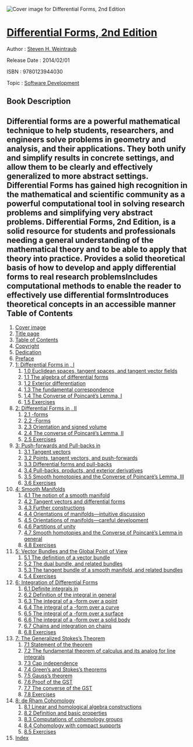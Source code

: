 ![Cover image for Differential Forms, 2nd Edition](https://imgdetail.ebookreading.net/cover/cover/software_development/EB9780123944030.jpg)

[Differential Forms, 2nd Edition](https://ebookreading.net/view/book/Differential+Forms%2C+2nd+Edition-EB9780123944030_1.html "Differential Forms, 2nd Edition")
====================================================================================================================

Author : [Steven H. Weintraub](https://ebookreading.net/search/author/Steven+H.+Weintraub)

Release Date : 2014/02/01

ISBN : 9780123944030

Topic : [Software Development](https://ebookreading.net/search/category/software-development)

Book Description
-----------------

Differential forms are a powerful mathematical technique to help students, researchers, and engineers solve problems in geometry and analysis, and their applications. They both unify and simplify results in concrete settings, and allow them to be clearly and effectively generalized to more abstract settings. Differential Forms has gained high recognition in the mathematical and scientific community as a powerful computational tool in solving research problems and simplifying very abstract problems. Differential Forms, 2nd Edition, is a solid resource for students and professionals needing a general understanding of the mathematical theory and to be able to apply that theory into practice.
Provides a solid theoretical basis of how to develop and apply differential forms to real research problemsIncludes computational methods to enable the reader to effectively use differential formsIntroduces theoretical concepts in an accessible manner              
Table of Contents
-----------------

1. [Cover image ](https://ebookreading.net/view/book/Differential+Forms%2C+2nd+Edition-EB9780123944030_1.html)
1. [Title page](https://ebookreading.net/view/book/Differential+Forms%2C+2nd+Edition-EB9780123944030_2.html)
1. [Table of Contents ](https://ebookreading.net/view/book/Differential+Forms%2C+2nd+Edition-EB9780123944030_3.html)
1. [Copyright ](https://ebookreading.net/view/book/Differential+Forms%2C+2nd+Edition-EB9780123944030_4.html)
1. [Dedication ](https://ebookreading.net/view/book/Differential+Forms%2C+2nd+Edition-EB9780123944030_5.html)
1. [Preface ](https://ebookreading.net/view/book/Differential+Forms%2C+2nd+Edition-EB9780123944030_6.html)
1. [1: Differential Forms in , I ](https://ebookreading.net/view/book/Differential+Forms%2C+2nd+Edition-EB9780123944030_7.html)
    1. [1.0 Euclidean spaces, tangent spaces, and tangent vector fields ](https://ebookreading.net/view/book/Differential+Forms%2C+2nd+Edition-EB9780123944030_7.html#s0005)
    1. [1.1 The algebra of differential forms ](https://ebookreading.net/view/book/Differential+Forms%2C+2nd+Edition-EB9780123944030_7.html#s0010)
    1. [1.2 Exterior differentiation ](https://ebookreading.net/view/book/Differential+Forms%2C+2nd+Edition-EB9780123944030_7.html#s0015)
    1. [1.3 The fundamental correspondence ](https://ebookreading.net/view/book/Differential+Forms%2C+2nd+Edition-EB9780123944030_7.html#s0020)
    1. [1.4 The Converse of Poincaré’s Lemma, I ](https://ebookreading.net/view/book/Differential+Forms%2C+2nd+Edition-EB9780123944030_7.html#s0025)
    1. [1.5 Exercises ](https://ebookreading.net/view/book/Differential+Forms%2C+2nd+Edition-EB9780123944030_7.html#s0030)
1. [2: Differential Forms in , II ](https://ebookreading.net/view/book/Differential+Forms%2C+2nd+Edition-EB9780123944030_8.html)
    1. [2.1 -forms ](https://ebookreading.net/view/book/Differential+Forms%2C+2nd+Edition-EB9780123944030_8.html#s0005)
    1. [2.2 -Forms ](https://ebookreading.net/view/book/Differential+Forms%2C+2nd+Edition-EB9780123944030_8.html#s0010)
    1. [2.3 Orientation and signed volume ](https://ebookreading.net/view/book/Differential+Forms%2C+2nd+Edition-EB9780123944030_8.html#s0015)
    1. [2.4 The converse of Poincaré’s Lemma, II ](https://ebookreading.net/view/book/Differential+Forms%2C+2nd+Edition-EB9780123944030_8.html#s0020)
    1. [2.5 Exercises ](https://ebookreading.net/view/book/Differential+Forms%2C+2nd+Edition-EB9780123944030_8.html#s0025)
1. [3: Push-forwards and Pull-backs in  ](https://ebookreading.net/view/book/Differential+Forms%2C+2nd+Edition-EB9780123944030_9.html)
    1. [3.1 Tangent vectors ](https://ebookreading.net/view/book/Differential+Forms%2C+2nd+Edition-EB9780123944030_9.html#s0005)
    1. [3.2 Points, tangent vectors, and push-forwards ](https://ebookreading.net/view/book/Differential+Forms%2C+2nd+Edition-EB9780123944030_9.html#s0010)
    1. [3.3 Differential forms and pull-backs ](https://ebookreading.net/view/book/Differential+Forms%2C+2nd+Edition-EB9780123944030_9.html#s0015)
    1. [3.4 Pull-backs, products, and exterior derivatives ](https://ebookreading.net/view/book/Differential+Forms%2C+2nd+Edition-EB9780123944030_9.html#s0020)
    1. [3.5 Smooth homotopies and the Converse of Poincaré’s Lemma, III ](https://ebookreading.net/view/book/Differential+Forms%2C+2nd+Edition-EB9780123944030_9.html#s0025)
    1. [3.6 Exercises ](https://ebookreading.net/view/book/Differential+Forms%2C+2nd+Edition-EB9780123944030_9.html#s0030)
1. [4: Smooth Manifolds ](https://ebookreading.net/view/book/Differential+Forms%2C+2nd+Edition-EB9780123944030_10.html)
    1. [4.1 The notion of a smooth manifold ](https://ebookreading.net/view/book/Differential+Forms%2C+2nd+Edition-EB9780123944030_10.html#s0005)
    1. [4.2 Tangent vectors and differential forms ](https://ebookreading.net/view/book/Differential+Forms%2C+2nd+Edition-EB9780123944030_10.html#s0010)
    1. [4.3 Further constructions ](https://ebookreading.net/view/book/Differential+Forms%2C+2nd+Edition-EB9780123944030_10.html#s0015)
    1. [4.4 Orientations of manifolds—intuitive discussion ](https://ebookreading.net/view/book/Differential+Forms%2C+2nd+Edition-EB9780123944030_10.html#s0020)
    1. [4.5 Orientations of manifolds—careful development ](https://ebookreading.net/view/book/Differential+Forms%2C+2nd+Edition-EB9780123944030_10.html#s0025)
    1. [4.6 Partitions of unity ](https://ebookreading.net/view/book/Differential+Forms%2C+2nd+Edition-EB9780123944030_10.html#s0030)
    1. [4.7 Smooth homotopies and the Converse of Poincaré’s Lemma in general ](https://ebookreading.net/view/book/Differential+Forms%2C+2nd+Edition-EB9780123944030_10.html#s0035)
    1. [4.8 Exercises ](https://ebookreading.net/view/book/Differential+Forms%2C+2nd+Edition-EB9780123944030_10.html#s0040)
1. [5: Vector Bundles and the Global Point of View ](https://ebookreading.net/view/book/Differential+Forms%2C+2nd+Edition-EB9780123944030_11.html)
    1. [5.1 The definition of a vector bundle ](https://ebookreading.net/view/book/Differential+Forms%2C+2nd+Edition-EB9780123944030_11.html#s0005)
    1. [5.2 The dual bundle, and related bundles ](https://ebookreading.net/view/book/Differential+Forms%2C+2nd+Edition-EB9780123944030_11.html#s0010)
    1. [5.3 The tangent bundle of a smooth manifold, and related bundles ](https://ebookreading.net/view/book/Differential+Forms%2C+2nd+Edition-EB9780123944030_11.html#s0015)
    1. [5.4 Exercises ](https://ebookreading.net/view/book/Differential+Forms%2C+2nd+Edition-EB9780123944030_11.html#s0020)
1. [6: Integration of Differential Forms ](https://ebookreading.net/view/book/Differential+Forms%2C+2nd+Edition-EB9780123944030_12.html)
    1. [6.1 Definite integrals in  ](https://ebookreading.net/view/book/Differential+Forms%2C+2nd+Edition-EB9780123944030_12.html#s0005)
    1. [6.2 Definition of the integral in general ](https://ebookreading.net/view/book/Differential+Forms%2C+2nd+Edition-EB9780123944030_12.html#s0010)
    1. [6.3 The integral of a -form over a point ](https://ebookreading.net/view/book/Differential+Forms%2C+2nd+Edition-EB9780123944030_12.html#s0045)
    1. [6.4 The integral of a -form over a curve ](https://ebookreading.net/view/book/Differential+Forms%2C+2nd+Edition-EB9780123944030_12.html#s0020)
    1. [6.5 The integral of a -form over a surface ](https://ebookreading.net/view/book/Differential+Forms%2C+2nd+Edition-EB9780123944030_12.html#s0025)
    1. [6.6 The integral of a -form over a solid body ](https://ebookreading.net/view/book/Differential+Forms%2C+2nd+Edition-EB9780123944030_12.html#s0030)
    1. [6.7 Chains and integration on chains ](https://ebookreading.net/view/book/Differential+Forms%2C+2nd+Edition-EB9780123944030_12.html#s0035)
    1. [6.8 Exercises ](https://ebookreading.net/view/book/Differential+Forms%2C+2nd+Edition-EB9780123944030_12.html#s0040)
1. [7: The Generalized Stokes’s Theorem ](https://ebookreading.net/view/book/Differential+Forms%2C+2nd+Edition-EB9780123944030_13.html)
    1. [7.1 Statement of the theorem ](https://ebookreading.net/view/book/Differential+Forms%2C+2nd+Edition-EB9780123944030_13.html#s0005)
    1. [7.2 The fundamental theorem of calculus and its analog for line integrals ](https://ebookreading.net/view/book/Differential+Forms%2C+2nd+Edition-EB9780123944030_13.html#s0010)
    1. [7.3 Cap independence ](https://ebookreading.net/view/book/Differential+Forms%2C+2nd+Edition-EB9780123944030_13.html#s0015)
    1. [7.4 Green’s and Stokes’s theorems ](https://ebookreading.net/view/book/Differential+Forms%2C+2nd+Edition-EB9780123944030_13.html#s0020)
    1. [7.5 Gauss’s theorem ](https://ebookreading.net/view/book/Differential+Forms%2C+2nd+Edition-EB9780123944030_13.html#s0025)
    1. [7.6 Proof of the GST ](https://ebookreading.net/view/book/Differential+Forms%2C+2nd+Edition-EB9780123944030_13.html#s0030)
    1. [7.7 The converse of the GST ](https://ebookreading.net/view/book/Differential+Forms%2C+2nd+Edition-EB9780123944030_13.html#s0035)
    1. [7.8 Exercises ](https://ebookreading.net/view/book/Differential+Forms%2C+2nd+Edition-EB9780123944030_13.html#s0040)
1. [8: de Rham Cohomology ](https://ebookreading.net/view/book/Differential+Forms%2C+2nd+Edition-EB9780123944030_14.html)
    1. [8.1 Linear and homological algebra constructions ](https://ebookreading.net/view/book/Differential+Forms%2C+2nd+Edition-EB9780123944030_14.html#s0005)
    1. [8.2 Definition and basic properties ](https://ebookreading.net/view/book/Differential+Forms%2C+2nd+Edition-EB9780123944030_14.html#s0010)
    1. [8.3 Computations of cohomology groups ](https://ebookreading.net/view/book/Differential+Forms%2C+2nd+Edition-EB9780123944030_14.html#s0015)
    1. [8.4 Cohomology with compact supports ](https://ebookreading.net/view/book/Differential+Forms%2C+2nd+Edition-EB9780123944030_14.html#s0020)
    1. [8.5 Exercises ](https://ebookreading.net/view/book/Differential+Forms%2C+2nd+Edition-EB9780123944030_14.html#s0025)
1. [Index ](https://ebookreading.net/view/book/Differential+Forms%2C+2nd+Edition-EB9780123944030_0.html)
